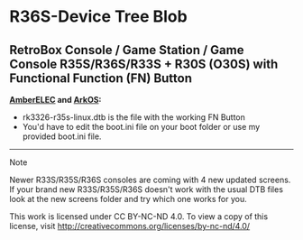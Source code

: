 # R36S-Device Tree Blob
RetroBox Console / Game Station / Game Console R35S/R36S/R33S + R30S (O30S) with Functional Function (FN) Button
---
**[AmberELEC](https://github.com/AmberELEC/AmberELEC/releases) and [ArkOS](https://github.com/christianhaitian/arkos/wiki#download-links):**
- rk3326-r35s-linux.dtb is the file with the working FN Button
- You'd have to edit the boot.ini file on your boot folder or use my provided boot.ini file.
---
> [!NOTE]  
>Newer R33S/R35S/R36S consoles are coming with 4 new updated screens. If your brand new R33S/R35S/R36S doesn't work with the usual DTB files look at the new screens folder and try which one works for you.
>
>
This work is licensed under CC BY-NC-ND 4.0. To view a copy of this license, visit http://creativecommons.org/licenses/by-nc-nd/4.0/
